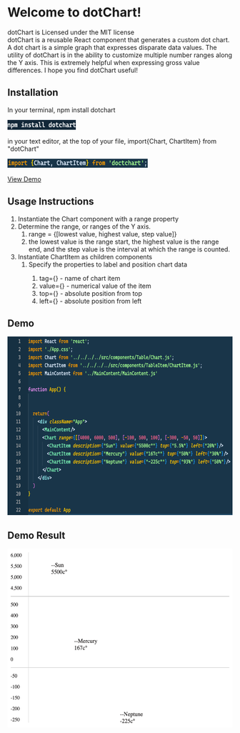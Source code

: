 <h1>Welcome to dotChart! </h1>
dotChart is Licensed under the MIT license
<br>
dotChart is a reusable React component that generates a custom dot chart.
A dot chart is a simple graph that expresses disparate data values. 
The utility of dotChart is in the ability to customize multiple number 
ranges along the Y axis. This is extremely helpful when expressing gross 
value differences. I hope you find dotChart useful!

<h2> Installation </h2>
<p> In your terminal, npm install dotchart </p>
<img height="22" src="https://github.com/mitchell-brandon/dotChart/blob/c30f9eacfd65ef59f5f0b67ee3bcab1b728f064a/demo/src/imgs/npm-install.png">
<p> in your text editor, at the top of your file, import{Chart, ChartItem} from "dotChart" </P>
<img height="20"src="https://github.com/mitchell-brandon/dotChart/blob/c30f9eacfd65ef59f5f0b67ee3bcab1b728f064a/demo/src/imgs/import.png">

[View Demo](https://link-url-here.org)


<h2> Usage Instructions </h2>
<ol>
    <li> Instantiate the Chart component with a range property</li>
    <li>
        Determine the range, or ranges of the Y axis. 
    <ol>
        <li> range = {[lowest value, highest value, step value]}</li>
        <li> 
        the lowest value is the range start, the highest 
        value is the range end, and the step value is the interval
        at which the range is counted.
        </li>
    </ol>
    </li>
    <li>
        Instantiate ChartItem as children components
    <ol>
        <li> Specify the properties to label and position chart data </li>
        <ol>
        <li> tag={} - name of chart item</li>
        <li> value={} - numerical value of the item</li>
        <li> top={} - absolute position from top</li>
        <li> left={} - absolute position from left</li>
        </ol>
    </ol>
    </li>
</ol>

<h2> Demo </h2>
<img width="600" height="400" src="https://github.com/mitchell-brandon/dotChart/blob/9e7a104ffbd2ffd4a9e4e44f83b208e6b9fbcae1/demo/src/imgs/demo.png">

<h2> Demo Result </h2>
<img width="600" height="400" src="https://github.com/mitchell-brandon/dotChart/blob/master/demo/src/imgs/result.png">



